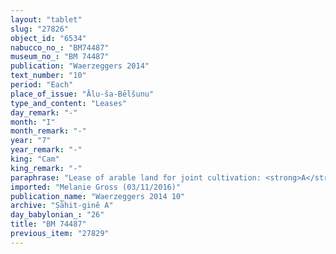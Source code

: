 ```yaml
---
layout: "tablet"
slug: "27826"
object_id: "6534"
nabucco_no_: "BM74487"
museum_no_: "BM 74487"
publication: "Waerzeggers 2014"
text_number: "10"
period: "Each"
place_of_issue: "Ālu-ša-Bēlšunu"
type_and_content: "Leases"
day_remark: "-"
month: "I"
month_remark: "-"
year: "7"
year_remark: "-"
king: "Cam"
king_remark: "-"
paraphrase: "Lease of arable land for joint cultivation: <strong>A</strong> rents out for cultivation (<em>ana errē&scaron;ūti nadānu</em>) 30 square kor (405,000 m<sup>2</sup>) of arable land (<em>zēru</em>) to <strong>B</strong>. 15 kor of the land are located in the <em>hūpu</em>-land and administered by <strong>D<sub>1</sub></strong>. The other 15 kor of land are located in the <em>hamma&scaron;atu</em>-land and administered by <strong>D<sub>2</sub></strong>. Both form part of the crown land (<em>nakkandu &scaron;a &scaron;arri</em>) under the responsbility of <strong>C</strong>, deputy (<em>&scaron;an&ucirc;</em>) of the treasurer (<em>ma&scaron;ennu</em>), and were rented by <strong>A</strong> for cultivation (<em>ana errē&scaron;ūti ṣabātu</em>). Lessor and lessee will plough (<em>erē&scaron;u</em>) the land together and share the costs for transport (<em>gimru</em>) and for the removing (<em>nasāhu</em>), to be paid to the administrators <strong>D<sub>1</sub> </strong>and <strong>D<sub>2</sub>, </strong>as well as the costs for the farmer (<em>ikkaru</em>). Broken passage. 3 witnesses and the scribe. Each party has taken a copy.<br /> &nbsp;<br /> <strong>A</strong> = Bēl-uballiṭ/Iqī&scaron;a//Ṣāhit-gin&ecirc;; <strong>B</strong> = Niqūdu, slave (<em>qallu</em>) of Bēl&scaron;unu; <strong>C</strong> = Bēl-&scaron;umu-i&scaron;kun; <strong>D<sub>1</sub></strong>= Nādinu; <strong>D<sub>2</sub> </strong>= Kalbāya; Scribe = &Scaron;ama&scaron;-zēru-u&scaron;eb&scaron;i/Marduk-&scaron;umu-ibni//Dābibī<br /> &nbsp;"
imported: "Melanie Gross (03/11/2016)"
publication_name: "Waerzeggers 2014 10"
archive: "Ṣāhit-ginê A"
day_babylonian_: "26"
title: "BM 74487"
previous_item: "27829"
---
```

